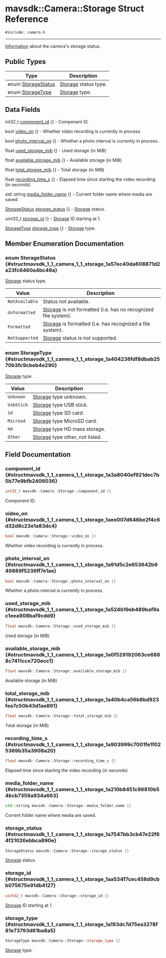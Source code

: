 # mavsdk::Camera::Storage Struct Reference
`#include: camera.h`

----


[Information](structmavsdk_1_1_camera_1_1_information.md) about the camera's storage status. 


## Public Types


Type | Description
--- | ---
enum [StorageStatus](#structmavsdk_1_1_camera_1_1_storage_1a57ec40da608871d2a23fc6460a4bc49a) | [Storage](structmavsdk_1_1_camera_1_1_storage.md) status type.
enum [StorageType](#structmavsdk_1_1_camera_1_1_storage_1a404236fdf8dbab2570b3fc9cbeb4e290) | [Storage](structmavsdk_1_1_camera_1_1_storage.md) type.

## Data Fields


int32_t [component_id](#structmavsdk_1_1_camera_1_1_storage_1a3a8040ef921dec7b5b77e9bfb2406036) {} - Component ID.

bool [video_on](#structmavsdk_1_1_camera_1_1_storage_1aee007d646be2f4c6d32d8c23e1a83dc4) {} - Whether video recording is currently in process.

bool [photo_interval_on](#structmavsdk_1_1_camera_1_1_storage_1a91d5c2e653642b949889f5236ff7e1ae) {} - Whether a photo interval is currently in process.

float [used_storage_mib](#structmavsdk_1_1_camera_1_1_storage_1a524b19eb489baf9ac1eea908baf9cdd9) {} - Used storage (in MiB)

float [available_storage_mib](#structmavsdk_1_1_camera_1_1_storage_1a0f529192063ce6888c7411cce720ecc1) {} - Available storage (in MiB)

float [total_storage_mib](#structmavsdk_1_1_camera_1_1_storage_1a40b4ca56b8bd923fea7c50b43d1ae891) {} - Total storage (in MiB)

float [recording_time_s](#structmavsdk_1_1_camera_1_1_storage_1a903999c7001fe1f025369b35a3908a20) {} - Elapsed time since starting the video recording (in seconds)

std::string [media_folder_name](#structmavsdk_1_1_camera_1_1_storage_1a210b8451c96810b54bcb7359a934a663) {} - Current folder name where media are saved.

[StorageStatus](structmavsdk_1_1_camera_1_1_storage.md#structmavsdk_1_1_camera_1_1_storage_1a57ec40da608871d2a23fc6460a4bc49a) [storage_status](#structmavsdk_1_1_camera_1_1_storage_1a7547bb3cb47e22f64f21026ebbca890e) {} - [Storage](structmavsdk_1_1_camera_1_1_storage.md) status.

uint32_t [storage_id](#structmavsdk_1_1_camera_1_1_storage_1aa534f7cec458d9cbb075675e91db4127) {} - [Storage](structmavsdk_1_1_camera_1_1_storage.md) ID starting at 1.

[StorageType](structmavsdk_1_1_camera_1_1_storage.md#structmavsdk_1_1_camera_1_1_storage_1a404236fdf8dbab2570b3fc9cbeb4e290) [storage_type](#structmavsdk_1_1_camera_1_1_storage_1a193dc7d75ea3278f81e73793d61ba8a5) {} - [Storage](structmavsdk_1_1_camera_1_1_storage.md) type.


## Member Enumeration Documentation


### enum StorageStatus {#structmavsdk_1_1_camera_1_1_storage_1a57ec40da608871d2a23fc6460a4bc49a}


[Storage](structmavsdk_1_1_camera_1_1_storage.md) status type.


Value | Description
--- | ---
<span id="structmavsdk_1_1_camera_1_1_storage_1a57ec40da608871d2a23fc6460a4bc49aa534ceac854da4ba59c4dc41b7ab732dc"></span> `NotAvailable` | Status not available. 
<span id="structmavsdk_1_1_camera_1_1_storage_1a57ec40da608871d2a23fc6460a4bc49aacbe526fde94ab97f641ac0cb6d4b624b"></span> `Unformatted` | [Storage](structmavsdk_1_1_camera_1_1_storage.md) is not formatted (i.e. has no recognized file system). 
<span id="structmavsdk_1_1_camera_1_1_storage_1a57ec40da608871d2a23fc6460a4bc49aa550ed376863f4dfb07120a0aa2d249db"></span> `Formatted` | [Storage](structmavsdk_1_1_camera_1_1_storage.md) is formatted (i.e. has recognized a file system). 
<span id="structmavsdk_1_1_camera_1_1_storage_1a57ec40da608871d2a23fc6460a4bc49aa9ed2d871602556951e39f3cebd08d6cb"></span> `NotSupported` | [Storage](structmavsdk_1_1_camera_1_1_storage.md) status is not supported. 

### enum StorageType {#structmavsdk_1_1_camera_1_1_storage_1a404236fdf8dbab2570b3fc9cbeb4e290}


[Storage](structmavsdk_1_1_camera_1_1_storage.md) type.


Value | Description
--- | ---
<span id="structmavsdk_1_1_camera_1_1_storage_1a404236fdf8dbab2570b3fc9cbeb4e290a88183b946cc5f0e8c96b2e66e1c74a7e"></span> `Unknown` | [Storage](structmavsdk_1_1_camera_1_1_storage.md) type unknown. 
<span id="structmavsdk_1_1_camera_1_1_storage_1a404236fdf8dbab2570b3fc9cbeb4e290abde95cc0c5bed9c67d73515b8d5d7532"></span> `UsbStick` | [Storage](structmavsdk_1_1_camera_1_1_storage.md) type USB stick. 
<span id="structmavsdk_1_1_camera_1_1_storage_1a404236fdf8dbab2570b3fc9cbeb4e290a05c89bdbbeeae48a6daccce0d05257fd"></span> `Sd` | [Storage](structmavsdk_1_1_camera_1_1_storage.md) type SD card. 
<span id="structmavsdk_1_1_camera_1_1_storage_1a404236fdf8dbab2570b3fc9cbeb4e290ad837d75833970e2240058444912a5f9a"></span> `Microsd` | [Storage](structmavsdk_1_1_camera_1_1_storage.md) type MicroSD card. 
<span id="structmavsdk_1_1_camera_1_1_storage_1a404236fdf8dbab2570b3fc9cbeb4e290a9bae1e7e6957fa30f9258d6b590d936a"></span> `Hd` | [Storage](structmavsdk_1_1_camera_1_1_storage.md) type HD mass storage. 
<span id="structmavsdk_1_1_camera_1_1_storage_1a404236fdf8dbab2570b3fc9cbeb4e290a6311ae17c1ee52b36e68aaf4ad066387"></span> `Other` | [Storage](structmavsdk_1_1_camera_1_1_storage.md) type other, not listed. 

## Field Documentation


### component_id {#structmavsdk_1_1_camera_1_1_storage_1a3a8040ef921dec7b5b77e9bfb2406036}

```cpp
int32_t mavsdk::Camera::Storage::component_id {}
```


Component ID.


### video_on {#structmavsdk_1_1_camera_1_1_storage_1aee007d646be2f4c6d32d8c23e1a83dc4}

```cpp
bool mavsdk::Camera::Storage::video_on {}
```


Whether video recording is currently in process.


### photo_interval_on {#structmavsdk_1_1_camera_1_1_storage_1a91d5c2e653642b949889f5236ff7e1ae}

```cpp
bool mavsdk::Camera::Storage::photo_interval_on {}
```


Whether a photo interval is currently in process.


### used_storage_mib {#structmavsdk_1_1_camera_1_1_storage_1a524b19eb489baf9ac1eea908baf9cdd9}

```cpp
float mavsdk::Camera::Storage::used_storage_mib {}
```


Used storage (in MiB)


### available_storage_mib {#structmavsdk_1_1_camera_1_1_storage_1a0f529192063ce6888c7411cce720ecc1}

```cpp
float mavsdk::Camera::Storage::available_storage_mib {}
```


Available storage (in MiB)


### total_storage_mib {#structmavsdk_1_1_camera_1_1_storage_1a40b4ca56b8bd923fea7c50b43d1ae891}

```cpp
float mavsdk::Camera::Storage::total_storage_mib {}
```


Total storage (in MiB)


### recording_time_s {#structmavsdk_1_1_camera_1_1_storage_1a903999c7001fe1f025369b35a3908a20}

```cpp
float mavsdk::Camera::Storage::recording_time_s {}
```


Elapsed time since starting the video recording (in seconds)


### media_folder_name {#structmavsdk_1_1_camera_1_1_storage_1a210b8451c96810b54bcb7359a934a663}

```cpp
std::string mavsdk::Camera::Storage::media_folder_name {}
```


Current folder name where media are saved.


### storage_status {#structmavsdk_1_1_camera_1_1_storage_1a7547bb3cb47e22f64f21026ebbca890e}

```cpp
StorageStatus mavsdk::Camera::Storage::storage_status {}
```


[Storage](structmavsdk_1_1_camera_1_1_storage.md) status.


### storage_id {#structmavsdk_1_1_camera_1_1_storage_1aa534f7cec458d9cbb075675e91db4127}

```cpp
uint32_t mavsdk::Camera::Storage::storage_id {}
```


[Storage](structmavsdk_1_1_camera_1_1_storage.md) ID starting at 1.


### storage_type {#structmavsdk_1_1_camera_1_1_storage_1a193dc7d75ea3278f81e73793d61ba8a5}

```cpp
StorageType mavsdk::Camera::Storage::storage_type {}
```


[Storage](structmavsdk_1_1_camera_1_1_storage.md) type.

